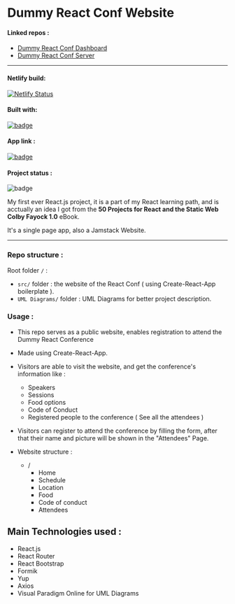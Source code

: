 # Dummy React Conf Website

#### Linked repos :

- [Dummy React Conf Dashboard](https://github.com/salimdellali/dummy-react-conf-dashboard)
- [Dummy React Conf Server](https://github.com/salimdellali/dummy-react-conf-server)

---

#### Netlify build:

[![Netlify Status](https://api.netlify.com/api/v1/badges/05ad2da4-24f1-4c55-ba79-8d5a1d86b277/deploy-status)](https://app.netlify.com/sites/dummy-react-conf-website/deploys)

#### Built with:

[![badge](https://img.shields.io/static/v1?logo=react&logoColor=61DAFB&message=React.js&label=%20&color=gray&style=flat)](https://reactjs.org)

#### App link :

[![badge](https://img.shields.io/static/v1?label=Visit%20Website&message=Here&color=61DAFB&style=flat)](https://dummy-react-conf-website.netlify.app)

#### Project status :

![badge](https://img.shields.io/badge/Project%20Status-Finished-success)

My first ever React.js project, it is a part of my React learning path, and is acctually an idea I got from the **50 Projects for React and the Static Web Colby Fayock 1.0** eBook.

It's a single page app, also a Jamstack Website.

---

### Repo structure :

Root folder `/` :

- `src/` folder : the website of the React Conf ( using Create-React-App boilerplate ).
- `UML Diagrams/` folder : UML Diagrams for better project description.

### Usage :

- This repo serves as a public website, enables registration to attend the Dummy React Conference
- Made using Create-React-App.
- Visitors are able to visit the website, and get the conference's information like :
  - Speakers
  - Sessions
  - Food options
  - Code of Conduct
  - Registered people to the conference ( See all the attendees )

- Visitors can register to attend the conference by filling the form, after that their name and picture will be shown in the "Attendees" Page.

- Website structure :
  - /
    - Home
    - Schedule
    - Location
    - Food
    - Code of conduct
    - Attendees

## Main Technologies used :

- React.js
- React Router
- React Bootstrap
- Formik
- Yup
- Axios
- Visual Paradigm Online for UML Diagrams
